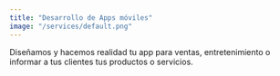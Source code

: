 ```yaml
---
title: "Desarrollo de Apps móviles"
image: "/services/default.png"
---
```


Diseñamos y hacemos realidad tu app para ventas, entretenimiento o informar a tus clientes tus productos o servicios.